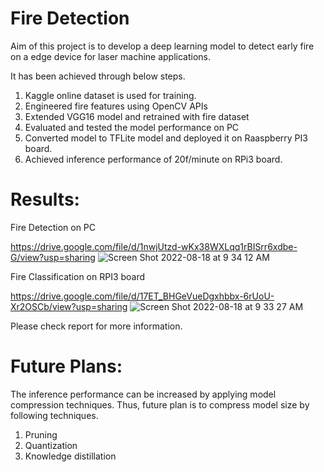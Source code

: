 # Fire Detection

Aim of this project is to develop a deep learning model to detect early fire on a edge device for laser machine applications.

It has been achieved through below steps.
1. Kaggle online dataset is used for training.
2. Engineered fire features using OpenCV APIs
3. Extended VGG16 model and retrained with fire dataset
4. Evaluated and tested the model performance on PC
5. Converted model to TFLite model and deployed it on Raaspberry PI3 board.
6. Achieved inference performance of 20f/minute on RPi3 board.

# Results:
Fire Detection on PC

https://drive.google.com/file/d/1nwjUtzd-wKx38WXLqq1rBISrr6xdbe-G/view?usp=sharing
![Screen Shot 2022-08-18 at 9 34 12 AM](https://user-images.githubusercontent.com/32699857/185447840-624b25d7-75bd-424e-aaed-c70583828770.png)

Fire Classification on RPI3 board

https://drive.google.com/file/d/17ET_BHGeVueDgxhbbx-6rUoU-Xr2OSCb/view?usp=sharing
![Screen Shot 2022-08-18 at 9 33 27 AM](https://user-images.githubusercontent.com/32699857/185447907-d1203bb8-c102-4853-8f68-2793d028df0d.png)


Please check report for more information.

# Future Plans:

The inference performance can be increased by applying model compression techniques. Thus, future plan is to compress model size by following techniques.
1. Pruning
3. Quantization
3. Knowledge distillation

